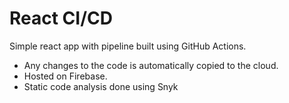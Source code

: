 # React CI/CD 

Simple react app with pipeline built using GitHub Actions. 


- Any changes to the code is automatically copied to the cloud.
- Hosted on Firebase. 
- Static code analysis done using Snyk
